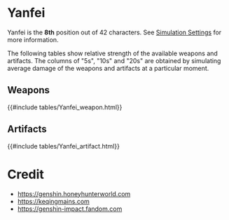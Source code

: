 # Yanfei

Yanfei is the **8th** position out of 42 characters. See
[Simulation Settings](./simulation_settings.md) for more information.

The following tables show relative strength of the available weapons and
artifacts. The columns of "5s", "10s" and "20s" are obtained by
simulating average damage of the weapons and artifacts at a particular
moment.

## Weapons

{{#include tables/Yanfei_weapon.html}}

## Artifacts

{{#include tables/Yanfei_artifact.html}}

# Credit

- <https://genshin.honeyhunterworld.com>
- <https://keqingmains.com>
- <https://genshin-impact.fandom.com>
